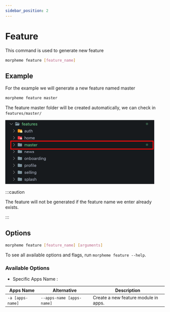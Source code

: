 ```yaml
---
sidebar_position: 2
---
```


# Feature

This command is used to generate new feature

```bash
morpheme feature [feature_name]
```

## Example

For the example we will generate a new feature named master

```bash
morpheme feature master
```

The feature master folder will be created automatically, we can check in `features/master/`

![File generated](../../../static/img/generate/feature/master_feature.png)

:::caution

The feature will not be generated if the feature name we enter already exists.

:::

## Options

```bash
morpheme feature [feature_name] [arguments]
```

To see all available options and flags, run `morpheme feature --help`.

### Available Options

- Specific Apps Name :  
  
| Apps Name | Alternative | Description |
|----------|-------------|-------------|
| `-a [apps-name]` | `--apps-name [apps-name]` | Create a new feature module in apps. |
